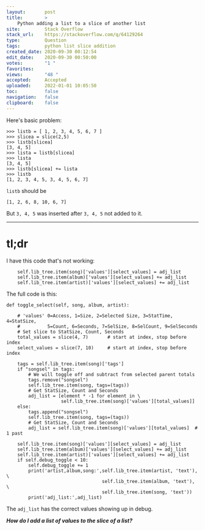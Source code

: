 ```yaml
---
layout:       post
title:        >
    Python adding a list to a slice of another list
site:         Stack Overflow
stack_url:    https://stackoverflow.com/q/64129264
type:         Question
tags:         python list slice addition
created_date: 2020-09-30 00:12:54
edit_date:    2020-09-30 00:50:00
votes:        "1 "
favorites:    
views:        "48 "
accepted:     Accepted
uploaded:     2022-01-01 10:05:50
toc:          false
navigation:   false
clipboard:    false
---
```


Here's basic problem:

``` 
>>> listb = [ 1, 2, 3, 4, 5, 6, 7 ]
>>> slicea = slice(2,5)
>>> listb[slicea]
[3, 4, 5]
>>> lista = listb[slicea]
>>> lista
[3, 4, 5]
>>> listb[slicea] += lista
>>> listb
[1, 2, 3, 4, 5, 3, 4, 5, 6, 7]
```
`listb` should be 

``` 
[1, 2, 6, 8, 10, 6, 7]

```

But `3, 4, 5` was inserted after `3, 4, 5` not added to it.


----------


# tl;dr

I have this code that's not working:

``` 
    self.lib_tree.item(song)['values'][select_values] = adj_list
    self.lib_tree.item(album)['values'][select_values] += adj_list
    self.lib_tree.item(artist)['values'][select_values] += adj_list

```

The full code is this:

``` 
def toggle_select(self, song, album, artist):

```

``` 
    # 'values' 0=Access, 1=Size, 2=Selected Size, 3=StatTime, 4=StatSize,
    #          5=Count, 6=Seconds, 7=SelSize, 8=SelCount, 9=SelSeconds
    # Set slice to StatSize, Count, Seconds
    total_values = slice(4, 7)       # start at index, stop before index
    select_values = slice(7, 10)     # start at index, stop before index

```

``` 
    tags = self.lib_tree.item(song)['tags']
    if "songsel" in tags:
        # We will toggle off and subtract from selected parent totals
        tags.remove("songsel")
        self.lib_tree.item(song, tags=(tags))
        # Get StatSize, Count and Seconds
        adj_list = [element * -1 for element in \
                    self.lib_tree.item(song)['values'][total_values]]
    else:    
        tags.append("songsel")
        self.lib_tree.item(song, tags=(tags))
        # Get StatSize, Count and Seconds
        adj_list = self.lib_tree.item(song)['values'][total_values]  # 1 past

```

``` 
    self.lib_tree.item(song)['values'][select_values] = adj_list
    self.lib_tree.item(album)['values'][select_values] += adj_list
    self.lib_tree.item(artist)['values'][select_values] += adj_list
    if self.debug_toggle < 10:
        self.debug_toggle += 1
        print('artist,album,song:',self.lib_tree.item(artist, 'text'), \
                                   self.lib_tree.item(album, 'text'), \
                                   self.lib_tree.item(song, 'text'))
        print('adj_list:',adj_list)

```


The `adj_list` has the correct values showing up in debug.

***How do I add a list of values to the slice of a list?***
